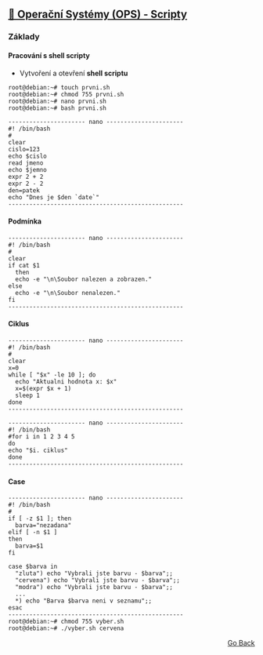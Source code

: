 ## <a href="https://github.com/neostetic/School-Zapisky/tree/main/OPS">📴 Operační Systémy (OPS) - Scripty</a>


### Základy
#### Pracování s shell scripty
- Vytvoření a otevření **shell scriptu**
```
root@debian:~# touch prvni.sh
root@debian:~# chmod 755 prvni.sh
root@debian:~# nano prvni.sh
root@debian:~# bash prvni.sh
```

```
---------------------- nano ----------------------  
#! /bin/bash
#
clear
cislo=123
echo $cislo
read jmeno
echo $jemno
expr 2 + 2
expr 2 - 2
den=patek
echo "Dnes je $den `date`"
--------------------------------------------------  
```

#### Podmínka
```
---------------------- nano ----------------------  
#! /bin/bash
#
clear
if cat $1
  then
  echo -e "\n\Soubor nalezen a zobrazen."
else
  echo -e "\n\Soubor nenalezen."
fi
--------------------------------------------------  
```

#### Ciklus
```
---------------------- nano ----------------------  
#! /bin/bash
#
clear
x=0
while [ "$x" -le 10 ]; do
  echo "Aktualni hodnota x: $x"
  x=$(expr $x + 1)
  sleep 1
done
--------------------------------------------------  
```
```
---------------------- nano ----------------------  
#! /bin/bash
#for i in 1 2 3 4 5
do
echo "$i. ciklus"
done
--------------------------------------------------  
```

#### Case
```
---------------------- nano ----------------------  
#! /bin/bash
#
if [ -z $1 ]; then
  barva="nezadana"
elif [ -n $1 ]
then
  barva=$1
fi

case $barva in
  "zluta") echo "Vybrali jste barvu - $barva";;
  "cervena") echo "Vybrali jste barvu - $barva";;
  "modra") echo "Vybrali jste barvu - $barva";;
  ...
  *) echo "Barva $barva neni v seznamu";;
esac
--------------------------------------------------
root@debian:~# chmod 755 vyber.sh
root@debian:~# ./vyber.sh cervena
```


<p align="right">
  <a href="./..">Go Back</a>
</p>
